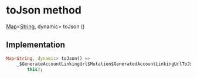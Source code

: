 


# toJson method








[Map](https://api.dart.dev/stable/2.12.3/dart-core/Map-class.html)&lt;[String](https://api.dart.dev/stable/2.12.3/dart-core/String-class.html), dynamic> toJson
()








## Implementation

```dart
Map<String, dynamic> toJson() =>
    _$GenerateAccountLinkingUrl$Mutation$GeneratedAccountLinkingUrlToJson(
        this);
```







